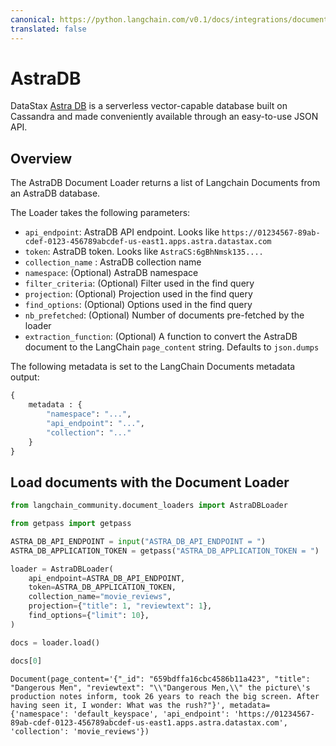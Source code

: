 ```yaml
---
canonical: https://python.langchain.com/v0.1/docs/integrations/document_loaders/astradb
translated: false
---
```


# AstraDB

DataStax [Astra DB](https://docs.datastax.com/en/astra/home/astra.html) is a serverless vector-capable database built on Cassandra and made conveniently available through an easy-to-use JSON API.

## Overview

The AstraDB Document Loader returns a list of Langchain Documents from an AstraDB database.

The Loader takes the following parameters:

* `api_endpoint`: AstraDB API endpoint. Looks like `https://01234567-89ab-cdef-0123-456789abcdef-us-east1.apps.astra.datastax.com`
* `token`: AstraDB token. Looks like `AstraCS:6gBhNmsk135....`
* `collection_name` : AstraDB collection name
* `namespace`: (Optional) AstraDB namespace
* `filter_criteria`: (Optional) Filter used in the find query
* `projection`: (Optional) Projection used in the find query
* `find_options`: (Optional) Options used in the find query
* `nb_prefetched`: (Optional) Number of documents pre-fetched by the loader
* `extraction_function`: (Optional) A function to convert the AstraDB document to the LangChain `page_content` string. Defaults to `json.dumps`

The following metadata is set to the LangChain Documents metadata output:

```python
{
    metadata : {
        "namespace": "...",
        "api_endpoint": "...",
        "collection": "..."
    }
}
```

## Load documents with the Document Loader

```python
from langchain_community.document_loaders import AstraDBLoader
```

```python
from getpass import getpass

ASTRA_DB_API_ENDPOINT = input("ASTRA_DB_API_ENDPOINT = ")
ASTRA_DB_APPLICATION_TOKEN = getpass("ASTRA_DB_APPLICATION_TOKEN = ")
```

```python
loader = AstraDBLoader(
    api_endpoint=ASTRA_DB_API_ENDPOINT,
    token=ASTRA_DB_APPLICATION_TOKEN,
    collection_name="movie_reviews",
    projection={"title": 1, "reviewtext": 1},
    find_options={"limit": 10},
)
```

```python
docs = loader.load()
```

```python
docs[0]
```

```output
Document(page_content='{"_id": "659bdffa16cbc4586b11a423", "title": "Dangerous Men", "reviewtext": "\\"Dangerous Men,\\" the picture\'s production notes inform, took 26 years to reach the big screen. After having seen it, I wonder: What was the rush?"}', metadata={'namespace': 'default_keyspace', 'api_endpoint': 'https://01234567-89ab-cdef-0123-456789abcdef-us-east1.apps.astra.datastax.com', 'collection': 'movie_reviews'})
```